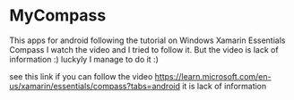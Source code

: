 # MyCompass

This apps for android following the tutorial on Windows Xamarin Essentials Compass I watch the video and I tried to follow it. But the video is lack of information :) luckyly I manage to do it :)

see this link if you can follow the video https://learn.microsoft.com/en-us/xamarin/essentials/compass?tabs=android it is lack of information
